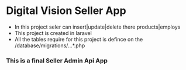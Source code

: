 # Digital Vision Seller App

-   In this project seler can insert|update|delete there products|employs
-   This project is created in laravel
-   All the tables require for this project is defince on the /database/migrations/...\*.php

### This is a final Seller Admin Api App
